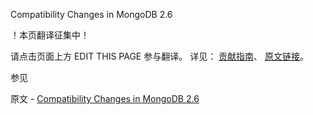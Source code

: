  Compatibility Changes in MongoDB 2.6

 ！本页翻译征集中！

请点击页面上方 EDIT THIS PAGE 参与翻译。
详见：
[贡献指南]( https://github.com/JinMuInfo/MongoDB-Manual-zh/blob/master/CONTRIBUTING.md )、
[原文链接](  https://docs.mongodb.com/manual/release-notes/2.6-compatibility/  )。

 参见

原文 - [Compatibility Changes in MongoDB 2.6]( https://docs.mongodb.com/manual/release-notes/2.6-compatibility/ )

